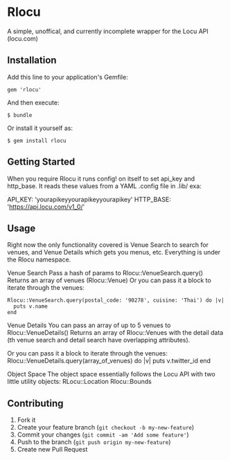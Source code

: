 # Rlocu

A simple, unoffical, and currently incomplete wrapper for the Locu API (locu.com)

## Installation

Add this line to your application's Gemfile:

    gem 'rlocu'

And then execute:

    $ bundle

Or install it yourself as:

    $ gem install rlocu

## Getting Started

When you require Rlocu it runs config! on itself to set api_key and http_base.  It reads these values from a YAML .config file in .lib/ exa:

API_KEY: 'yourapikeyyourapikeyyourapikey'
HTTP_BASE: 'https://api.locu.com/v1_0/'

## Usage

Right now the only functionality covered is Venue Search to search for venues, and Venue Details which gets you menus, etc.
Everything is under the Rlocu namespace. 

Venue Search
Pass a hash of params to Rlocu::VenueSearch.query()
Returns an array of venues (Rlocu::Venue)
Or you can pass it a block to iterate through the venues:

    Rlocu::VenueSearch.query(postal_code: '90278', cuisine: 'Thai') do |v|
      puts v.name
    end

Venue Details
You can pass an array of up to 5 venues to Rlocu::VenueDetails()
Returns an array of Rlocu::Venues with the detail data (th venue search and detail search have overlapping attributes).

Or you can pass it a block to iterate through the venues:
    Rlocu::VenueDetails.query(array_of_venues) do |v|
      puts v.twitter_id
    end

Object Space
The object space essentially follows the Locu API with two little utility objects:
RLocu::Location
Rlocu::Bounds

## Contributing

1. Fork it
2. Create your feature branch (`git checkout -b my-new-feature`)
3. Commit your changes (`git commit -am 'Add some feature'`)
4. Push to the branch (`git push origin my-new-feature`)
5. Create new Pull Request
